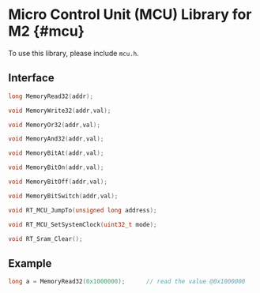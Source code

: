 # Micro Control Unit (MCU) Library for M2  {#mcu}

To use this library, please include `mcu.h`.

## Interface

```C
long MemoryRead32(addr);

void MemoryWrite32(addr,val);

void MemoryOr32(addr,val);

void MemoryAnd32(addr,val);

void MemoryBitAt(addr,val);

void MemoryBitOn(addr,val);

void MemoryBitOff(addr,val);

void MemoryBitSwitch(addr,val);

void RT_MCU_JumpTo(unsigned long address);

void RT_MCU_SetSystemClock(uint32_t mode);

void RT_Sram_Clear();
```

## Example

```C
long a = MemoryRead32(0x1000000);      // read the value @0x1000000
```
